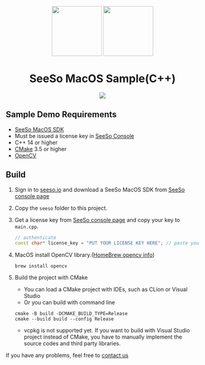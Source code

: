 <p align="center">
    <img src="https://seeso.io/img/logo_shape.bdd77355.svg"
        height="130">
    <img src="https://seeso.io/img/logo_text.6064523e.svg"
        height="130">
</p>
<div align="center">
    <h1>SeeSo MacOS Sample(C++)</h1>
    <a href="https://github.com/visualcamp/seeso-sample-macos/releases" alt="release">
        <img src="https://img.shields.io/badge/version-4.1.0_beta-blue" />
    </a>
</div>



## Sample Demo Requirements
* [SeeSo MacOS SDK][seeso-manage]
* Must be issued a license key in [SeeSo Console][seeso-manage]
* C++ 14 or higher
* [CMake](https://cmake.org/download/) 3.5 or higher
* [OpenCV](https://opencv.org/releases/) 


## Build
1. Sign in to [seeso.io][seeso-io] and download a SeeSo MacOS SDK from [SeeSo console page][seeso-manage]
2. Copy the `seeso` folder to this project.
3. Get a license key from [SeeSo console page][seeso-manage] and copy your key to `main.cpp`.

   ```cpp
   // authenticate
   const char* license_key = "PUT YOUR LICENSE KEY HERE"; // paste your key here
   ```
4. MacOS install OpenCV library.([HomeBrew opencv info](https://formulae.brew.sh/formula/opencv))
    ```cli
    brew install opencv
    ```

5. Build the project with CMake
    * You can load a CMake project with IDEs, such as CLion or Visual Studio
    * Or you can build with command line  
    ```
    cmake -B build -DCMAKE_BUILD_TYPE=Release
    cmake --build build --config Release
    ```
    * vcpkg is not supported yet. If you want to build with Visual Studio project instead of CMake,
      you have to manually implement the source codes and third party libraries.
      
If you have any problems, feel free to [contact us](https://seeso.io/Contact-Us) 

[seeso-io]: https://seeso.io
[seeso-manage]: https://manage.seeso.io/
